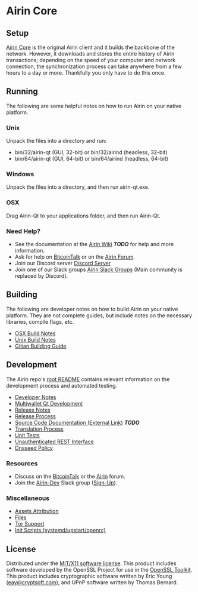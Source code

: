 Airin Core
=====================

Setup
---------------------
[Airin Core](http://airin.org/wallet) is the original Airin client and it builds the backbone of the network. However, it downloads and stores the entire history of Airin transactions; depending on the speed of your computer and network connection, the synchronization process can take anywhere from a few hours to a day or more. Thankfully you only have to do this once.

Running
---------------------
The following are some helpful notes on how to run Airin on your native platform.

### Unix

Unpack the files into a directory and run:

- bin/32/airin-qt (GUI, 32-bit) or bin/32/airind (headless, 32-bit)
- bin/64/airin-qt (GUI, 64-bit) or bin/64/airind (headless, 64-bit)

### Windows

Unpack the files into a directory, and then run airin-qt.exe.

### OSX

Drag Airin-Qt to your applications folder, and then run Airin-Qt.

### Need Help?

* See the documentation at the [Airin Wiki](https://en.bitcoin.it/wiki/Main_Page) ***TODO***
for help and more information.
* Ask for help on [BitcoinTalk](https://bitcointalk.org/index.php?topic=1262920.0) or on the [Airin Forum](http://forum.airin.org/).
* Join our Discord server [Discord Server](https://discord.airin.org)
* Join one of our Slack groups [Airin Slack Groups](https://airin.org/slack-logins/) (Main community is replaced by Discord).

Building
---------------------
The following are developer notes on how to build Airin on your native platform. They are not complete guides, but include notes on the necessary libraries, compile flags, etc.

- [OSX Build Notes](build-osx.md)
- [Unix Build Notes](build-unix.md)
- [Gitian Building Guide](gitian-building.md)

Development
---------------------
The Airin repo's [root README](https://github.com/Airin-Project/Airin/blob/master/README.md) contains relevant information on the development process and automated testing.

- [Developer Notes](developer-notes.md)
- [Multiwallet Qt Development](multiwallet-qt.md)
- [Release Notes](release-notes.md)
- [Release Process](release-process.md)
- [Source Code Documentation (External Link)](https://dev.visucore.com/bitcoin/doxygen/) ***TODO***
- [Translation Process](translation_process.md)
- [Unit Tests](unit-tests.md)
- [Unauthenticated REST Interface](REST-interface.md)
- [Dnsseed Policy](dnsseed-policy.md)

### Resources

* Discuss on the [BitcoinTalk](https://bitcointalk.org/index.php?topic=1262920.0) or the [Airin](http://forum.airin.org/) forum.
* Join the [Airin-Dev](https://airin-dev.slack.com/) Slack group ([Sign-Up](https://airin-dev.herokuapp.com/)).

### Miscellaneous
- [Assets Attribution](assets-attribution.md)
- [Files](files.md)
- [Tor Support](tor.md)
- [Init Scripts (systemd/upstart/openrc)](init.md)

License
---------------------
Distributed under the [MIT/X11 software license](http://www.opensource.org/licenses/mit-license.php).
This product includes software developed by the OpenSSL Project for use in the [OpenSSL Toolkit](https://www.openssl.org/). This product includes
cryptographic software written by Eric Young ([eay@cryptsoft.com](mailto:eay@cryptsoft.com)), and UPnP software written by Thomas Bernard.
